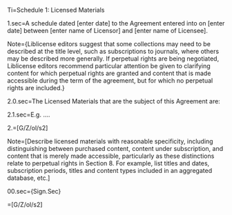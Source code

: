 Ti=Schedule 1: Licensed Materials

1.sec=A schedule dated [enter date] to the Agreement entered into on [enter date] between [enter name of Licensor] and [enter name of Licensee].

Note={Liblicense editors suggest that some collections may need to be described at the title level, such as subscriptions to journals, where others may be described more generally. If perpetual rights are being negotiated, Liblicense editors recommend particular attention be given to clarifying content for which perpetual rights are granted and content that is made accessible during the term of the agreement, but for which no perpetual rights are included.}

2.0.sec=The Licensed Materials that are the subject of this Agreement are: 

2.1.sec=E.g. ....

2.=[G/Z/ol/s2]

Note=[Describe licensed materials with reasonable specificity, including distinguishing between purchased content, content under subscription, and content that is merely made accessible, particularly as these distinctions relate to perpetual rights in Section 8. For example, list titles and dates, subscription periods, titles and content types included in an aggregated database, etc.]

00.sec={Sign.Sec}

=[G/Z/ol/s2]


